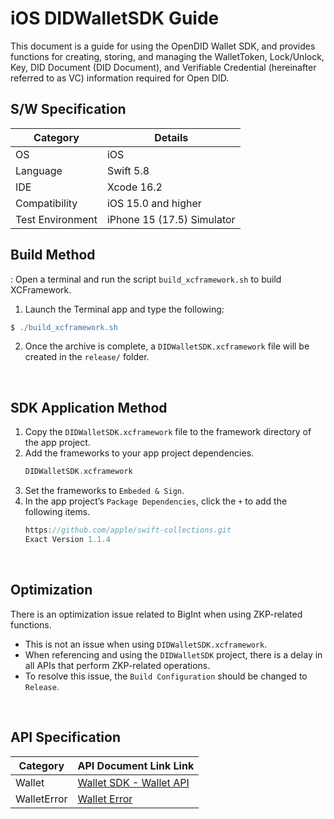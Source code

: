 # iOS DIDWalletSDK Guide
This document is a guide for using the OpenDID Wallet SDK, and provides functions for creating, storing, and managing the WalletToken, Lock/Unlock, Key, DID Document (DID Document), and Verifiable Credential (hereinafter referred to as VC) information required for Open DID.


## S/W Specification
| Category         | Details                     |
|------------------|-----------------------------|
| OS               | iOS                         |
| Language         | Swift 5.8                   |
| IDE              | Xcode 16.2                  |
| Compatibility    | iOS 15.0 and higher         |
| Test Environment | iPhone 15 (17.5) Simulator  |



## Build Method
: Open a terminal and run the script `build_xcframework.sh` to build XCFramework.
1. Launch the Terminal app and type the following: 
```groovy
$ ./build_xcframework.sh
```
2. Once the archive is complete, a `DIDWalletSDK.xcframework` file will be created in the `release/` folder.
<br>


## SDK Application Method
1. Copy the `DIDWalletSDK.xcframework` file to the framework directory of the app project. 
2. Add the frameworks to your app project dependencies.
    ```groovy
    DIDWalletSDK.xcframework
    ```
3. Set the frameworks to `Embeded & Sign`.
4. In the app project’s `Package Dependencies`, click the `+` to add the following items.
    ```groovy
    https://github.com/apple/swift-collections.git
    Exact Version 1.1.4
    ```
<br>

## Optimization
There is an optimization issue related to BigInt when using ZKP-related functions.
- This is not an issue when using `DIDWalletSDK.xcframework`.
- When referencing and using the `DIDWalletSDK` project, there is a delay in all APIs that perform ZKP-related operations.
- To resolve this issue, the `Build Configuration` should be changed to `Release`.

<br>

## API Specification
| Category           | API Document Link    Link                                                                              |
|---------------|-------------------------------------------------------------------------------------------|
| Wallet        | [Wallet SDK - Wallet API](../../docs/api/did-wallet-sdk-ios/Wallet.md)            |
| WalletError   | [Wallet Error](../../docs/api/did-wallet-sdk-ios/WalletError.md)                                |

